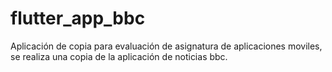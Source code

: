 # flutter_app_bbc
Aplicación de copia para evaluación de asignatura de aplicaciones moviles, se realiza una copia de la aplicación de noticias bbc.
